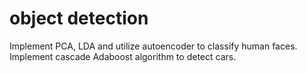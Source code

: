 # object detection
Implement PCA, LDA and utilize autoencoder to classify human faces. Implement cascade
Adaboost algorithm to detect cars.
